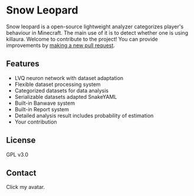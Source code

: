 # Snow Leopard

Snow leopard is a open-source lightweight analyzer categorizes player's behaviour in Minecraft. The main use of it is to detect whether one is using killaura. 
Welcome to contribute to the project! You can provide improvements by [making a new pull request].

[making a new pull request]: <https://github.com/Nova41/SnowLeopard/pull/new/master>

## Features

  - LVQ neuron network with dataset adaptation
  - Flexible dataset processing system
  - Categorized datasets for data analysis
  - Serializable datasets adapted SnakeYAML
  - Built-in Banwave system
  - Built-in Report system
  - Detailed analysis result includes probability of estimation
  - Your contribution

## License
GPL v3.0

## Contact
Click my avatar.

